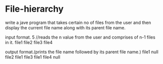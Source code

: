 # File-hierarchy
write a jave program that takes certain no of files from the user and then display the current file name along with its parent file name.

input format.
5 //reads the n value from the user and comprises of n-1 files in it.
file1
  file2
  file3
file4

output format.(prints the file name followed by its parent file name.)
file1  null
file2  file1
file3  file1
file4  null
